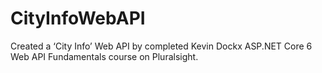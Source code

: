 # CityInfoWebAPI
Created a ‘City Info’ Web API by completed Kevin Dockx ASP.NET Core 6 Web API Fundamentals course on Pluralsight.  
